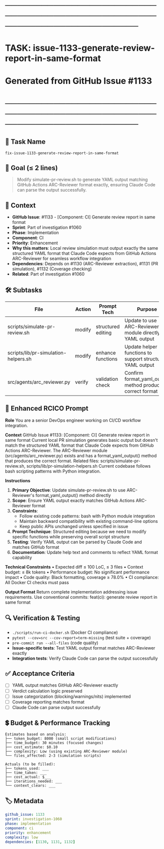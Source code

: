 # ────────────────────────────────────────────────────────────────────────
# TASK: issue-1133-generate-review-report-in-same-format
# Generated from GitHub Issue #1133
# ────────────────────────────────────────────────────────────────────────

## 📌 Task Name
`fix-issue-1133-generate-review-report-in-same-format`

## 🎯 Goal (≤ 2 lines)
> Modify simulate-pr-review.sh to generate YAML output matching GitHub Actions ARC-Reviewer format exactly, ensuring Claude Code can parse the output successfully.

## 🧠 Context
- **GitHub Issue**: #1133 - [Component: CI] Generate review report in same format
- **Sprint**: Part of investigation #1060
- **Phase**: Implementation
- **Component**: CI
- **Priority**: Enhancement
- **Why this matters**: Local review simulation must output exactly the same structured YAML format that Claude Code expects from GitHub Actions ARC-Reviewer for seamless workflow integration
- **Dependencies**: Depends on #1130 (ARC-Reviewer extraction), #1131 (PR simulation), #1132 (Coverage checking)
- **Related**: Part of investigation #1060

## 🛠️ Subtasks

| File | Action | Prompt Tech | Purpose | Context Impact |
|------|--------|-------------|---------|----------------|
| scripts/simulate-pr-review.sh | modify | structured editing | Update to use ARC-Reviewer module directly for YAML output | Low |
| scripts/lib/pr-simulation-helpers.sh | modify | enhance functions | Update helper functions to support structured YAML output | Low |
| src/agents/arc_reviewer.py | verify | validation check | Confirm format_yaml_output method produces correct format | Low |

## 📝 Enhanced RCICO Prompt
**Role**
You are a senior DevOps engineer working on CI/CD workflow integration.

**Context**
GitHub Issue #1133: [Component: CI] Generate review report in same format
Current local PR simulation generates basic output but doesn't match the structured YAML format that Claude Code expects from GitHub Actions ARC-Reviewer. The ARC-Reviewer module (src/agents/arc_reviewer.py) exists and has a format_yaml_output() method that produces the correct format.
Related files: scripts/simulate-pr-review.sh, scripts/lib/pr-simulation-helpers.sh
Current codebase follows bash scripting patterns with Python integration.

**Instructions**
1. **Primary Objective**: Update simulate-pr-review.sh to use ARC-Reviewer's format_yaml_output() method directly
2. **Scope**: Ensure YAML output exactly matches GitHub Actions ARC-Reviewer format
3. **Constraints**:
   - Follow existing code patterns: bash with Python module integration
   - Maintain backward compatibility with existing command-line options
   - Keep public APIs unchanged unless specified in issue
4. **Prompt Technique**: Structured editing because we need to modify specific functions while preserving overall script structure
5. **Testing**: Verify YAML output can be parsed by Claude Code and matches GitHub format
6. **Documentation**: Update help text and comments to reflect YAML format capability

**Technical Constraints**
• Expected diff ≤ 100 LoC, ≤ 3 files
• Context budget: ≤ 8k tokens
• Performance budget: No significant performance impact
• Code quality: Black formatting, coverage ≥ 78.0%
• CI compliance: All Docker CI checks must pass

**Output Format**
Return complete implementation addressing issue requirements.
Use conventional commits: feat(ci): generate review report in same format

## 🔍 Verification & Testing
- `./scripts/run-ci-docker.sh` (Docker CI compliance)
- `pytest --cov=src --cov-report=term-missing` (test suite + coverage)
- `pre-commit run --all-files` (code quality)
- **Issue-specific tests**: Test YAML output format matches ARC-Reviewer exactly
- **Integration tests**: Verify Claude Code can parse the output successfully

## ✅ Acceptance Criteria
- [ ] YAML output matches GitHub ARC-Reviewer exactly
- [ ] Verdict calculation logic preserved
- [ ] Issue categorization (blocking/warnings/nits) implemented
- [ ] Coverage reporting matches format
- [ ] Claude Code can parse output successfully

## 💲 Budget & Performance Tracking
```
Estimates based on analysis:
├── token_budget: 8000 (small script modifications)
├── time_budget: 30 minutes (focused changes)
├── cost_estimate: $0.10
├── complexity: Low (using existing ARC-Reviewer module)
└── files_affected: 2-3 (simulation scripts)

Actuals (to be filled):
├── tokens_used: ___
├── time_taken: ___
├── cost_actual: $___
├── iterations_needed: ___
└── context_clears: ___
```

## 🏷️ Metadata
```yaml
github_issue: 1133
sprint: investigation-1060
phase: implementation
component: ci
priority: enhancement
complexity: low
dependencies: [1130, 1131, 1132]
```
